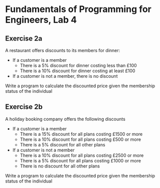 # Fundamentals of Programming for Engineers, Lab 4

## Exercise 2a

A restaurant offers discounts to its members for dinner:
- If a customer is a member
  - There is a 5% discount for dinner costing less than £100
  - There is a 10% discount for dinner costing at least £100
- If a customer is not a member, there is no discount

Write a program to calculate the discounted price given the membership status of the individual

## Exercise 2b

A holiday booking company offers the following discounts
- If a customer is a member
  - There is a 15% discount for all plans costing £1500 or more
  - There is a 10% discount for all plans costing £500 or more
  - There is a 5% discount for all other plans
- If a customer is not a member
  - There is a 10% discount for all plans costing £2500 or more
  - There is a 5% discount for all plans costing £1000 or more
  - There is no discount for all other plans

Write a program to calculate the discounted price given the membership status of the individual

